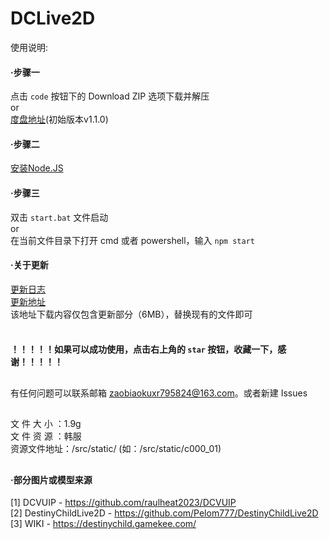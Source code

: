 # DCLive2D

使用说明:

#### ·步骤一
 点击 ```code``` 按钮下的 Download ZIP 选项下载并解压<br />
 or<br />
 [度盘地址](https://pan.baidu.com/s/1DPawE6L0-TxGjc0Gxv2r1Q?pwd=dc23)(初始版本v1.1.0)<br />

#### ·步骤二
 [安装Node.JS](https://nodejs.org/en/)

#### ·步骤三
 双击 ```start.bat``` 文件启动<br />
 or<br />
 在当前文件目录下打开 cmd 或者 powershell，输入 ```npm start```
 
#### ·关于更新
 [更新日志](https://github.com/Mobbbb/DCLive2D/releases)<br />
 [更新地址](https://github.com/Mobbbb/DCLive2D/tree/without-static)<br />
 该地址下载内容仅包含更新部分（6MB），替换现有的文件即可
<br /><br />
 #### ！！！！！如果可以成功使用，点击右上角的 ```star``` 按钮，收藏一下，感谢！！！！！

##
有任何问题可以联系邮箱 zaobiaokuxr795824@163.com。或者新建 Issues

##

文 件 大 小 ：1.9g<br />
文 件 资 源 ：韩服<br />
资源文件地址：/src/static/ (如：/src/static/c000_01)

##
#### ·部分图片或模型来源
[1] DCVUIP - https://github.com/raulheat2023/DCVUIP<br />
[2] DestinyChildLive2D - https://github.com/Pelom777/DestinyChildLive2D<br />
[3] WIKI - https://destinychild.gamekee.com/
